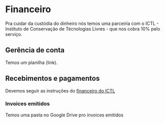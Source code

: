 # Financeiro

Pra cuidar da custódia do dinheiro nós temos uma parceiria com o ICTL - Instituto de Conservação de Técnologias Livres - que nos cobra 10% pelo serviço.

## Gerência de conta

Temos um planilha (link).

## Recebimentos e pagamentos

Devemos seguir as instruções do [financeiro do ICTL](https://salsa.debian.org/ictl-team/financeiro)

### Invoices emitidos

Temos uma pasta no Google Drive pro invoices emitidos